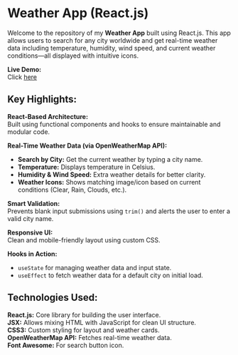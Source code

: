 # Weather App (React.js)

Welcome to the repository of my **Weather App** built using React.js. This app allows users to search for any city worldwide and get real-time weather data including temperature, humidity, wind speed, and current weather conditions—all displayed with intuitive icons.

**Live Demo:**  
Click [here](https://sushilkumar567.github.io/8-weather-app/)

## Key Highlights:

**React-Based Architecture:**  
Built using functional components and hooks to ensure maintainable and modular code.

**Real-Time Weather Data (via OpenWeatherMap API):**

- **Search by City:** Get the current weather by typing a city name.
- **Temperature:** Displays temperature in Celsius.
- **Humidity & Wind Speed:** Extra weather details for better clarity.
- **Weather Icons:** Shows matching image/icon based on current conditions (Clear, Rain, Clouds, etc.).

**Smart Validation:**  
Prevents blank input submissions using `trim()` and alerts the user to enter a valid city name.

**Responsive UI:**  
Clean and mobile-friendly layout using custom CSS.

**Hooks in Action:**

- `useState` for managing weather data and input state.
- `useEffect` to fetch weather data for a default city on initial load.

## Technologies Used:

**React.js:** Core library for building the user interface.  
**JSX:** Allows mixing HTML with JavaScript for clean UI structure.  
**CSS3:** Custom styling for layout and weather cards.  
**OpenWeatherMap API:** Fetches real-time weather data.  
**Font Awesome:** For search button icon.
